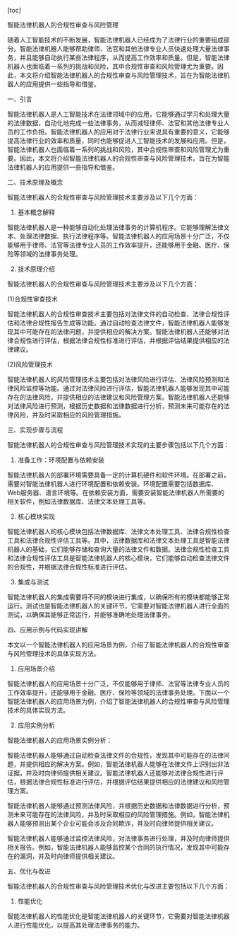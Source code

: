 
[toc]                    
                
                
智能法律机器人的合规性审查与风险管理

随着人工智能技术的不断发展，智能法律机器人已经成为了法律行业的重要组成部分。智能法律机器人能够帮助律师、法官和其他法律专业人员快速处理大量法律事务，并且能够自动执行某些法律程序，从而提高工作效率和质量。但是，智能法律机器人也面临着一系列的挑战和风险，其中合规性审查和风险管理尤为重要。因此，本文将介绍智能法律机器人的合规性审查与风险管理技术，旨在为智能法律机器人的应用提供一些指导和借鉴。

一、引言

智能法律机器人是人工智能技术在法律领域中的应用，它能够通过学习和处理大量的法律数据，自动化地完成一些法律事务，从而减轻律师、法官和其他法律专业人员的工作负担。智能法律机器人的应用对于法律行业来说具有重要的意义，它能够提高法律行业的效率和质量，同时也能够促进人工智能技术的发展和应用。但是，智能法律机器人也面临着一系列的挑战和风险，其中合规性审查和风险管理尤为重要。因此，本文将介绍智能法律机器人的合规性审查与风险管理技术，旨在为智能法律机器人的应用提供一些指导和借鉴。

二、技术原理及概念

智能法律机器人的合规性审查与风险管理技术主要涉及以下几个方面：

1. 基本概念解释

智能法律机器人是一种能够自动化处理法律事务的计算机程序。它能够理解法律文本、处理法律数据、执行法律程序等。智能法律机器人的应用场景十分广泛，不仅能够用于律师、法官等法律专业人员的工作效率提升，还能够用于金融、医疗、保险等领域的法律事务处理。

2. 技术原理介绍

智能法律机器人的合规性审查与风险管理技术主要涉及以下几个方面：

(1)合规性审查技术

智能法律机器人的合规性审查技术主要包括对法律文件的自动检查、法律合规性评估和法律合规性报告生成等功能。通过自动检查法律文件，智能法律机器人能够发现其中可能存在的法律问题，并提供相应的解决方案。智能法律机器人还能够对法律合规性进行评估，根据法律合规性标准进行评估，并根据评估结果提供相应的法律建议。

(2)风险管理技术

智能法律机器人的风险管理技术主要包括对法律风险进行评估、法律风险预测和法律风险监控等功能。通过对法律风险进行评估，智能法律机器人能够发现其中可能存在的法律风险，并提供相应的法律建议和风险管理方案。智能法律机器人还能够对法律风险进行预测，根据历史数据和法律数据进行分析，预测未来可能存在的法律风险，并及时采取相应的风险管理措施。

三、实现步骤与流程

智能法律机器人的合规性审查与风险管理技术实现的主要步骤包括以下几个方面：

1. 准备工作：环境配置与依赖安装

智能法律机器人的部署环境需要具备一定的计算机硬件和软件环境。在部署之前，需要对智能法律机器人进行环境配置和依赖安装。环境配置需要包括数据库、Web服务器、语言环境等。在依赖安装方面，需要安装智能法律机器人所需要的相关软件，例如法律数据库、法律文本处理工具等。

2. 核心模块实现

智能法律机器人的核心模块包括法律数据库、法律文本处理工具、法律合规性检查工具和法律合规性评估工具等。其中，法律数据库和法律文本处理工具是智能法律机器人的基础，它们能够存储和查询大量的法律文件和数据。法律合规性检查工具和法律合规性评估工具是智能法律机器人的核心模块，它们能够自动检查法律文件的合规性，并根据法律合规性标准进行评估。

3. 集成与测试

智能法律机器人的集成需要将不同的模块进行集成，以确保所有的模块都能够正常运行。测试也是智能法律机器人的关键环节，它需要对智能法律机器人进行全面的测试，以确保其能够正常运行，并能够准确地处理法律事务。

四、应用示例与代码实现讲解

本文以一个智能法律机器人的应用场景为例，介绍了智能法律机器人的合规性审查与风险管理技术的具体实现方法。

1. 应用场景介绍

智能法律机器人的应用场景十分广泛，不仅能够用于律师、法官等法律专业人员的工作效率提升，还能够用于金融、医疗、保险等领域的法律事务处理。下面以一个智能法律机器人的应用场景为例，介绍了智能法律机器人的合规性审查与风险管理技术的具体实现方法。

2. 应用实例分析

智能法律机器人的应用场景实例分析：

智能法律机器人能够通过自动检查法律文件的合规性，发现其中可能存在的法律问题，并提供相应的解决方案。例如，智能法律机器人能够在法律文件上识别出非法证据，并及时向律师提供相关建议。智能法律机器人还能够对法律合规性进行评估，根据法律合规性标准进行评估，并根据评估结果提供相应的法律建议和风险管理方案。

智能法律机器人能够通过预测法律风险，并根据历史数据和法律数据进行分析，预测未来可能存在的法律风险，并及时采取相应的风险管理措施。例如，智能法律机器人能够预测出某个企业可能会涉及合同欺诈，并及时向律师提供相关建议。

智能法律机器人能够通过监控法律风险，对法律事务进行处理，并及时向律师提供相关报告。例如，智能法律机器人能够监控某个合同的执行情况，发现其中可能存在的漏洞，并及时向律师提供相关建议。

五、优化与改进

智能法律机器人的合规性审查与风险管理技术优化与改进主要包括以下几个方面：

1. 性能优化

智能法律机器人的性能优化是智能法律机器人的关键环节，它需要对智能法律机器人进行性能优化，以提高其处理法律事务的能力。

